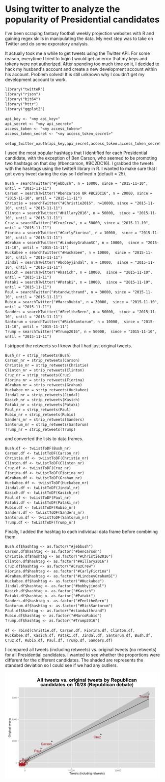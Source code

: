 # Using twitter to analyze the popularity of Presidential candidates

I've been scraping fantasy football weekly projection websites with R and gaining regex skills in manipulating the data.  My next step was to take on Twitter and do some exporatory analysis.

It actually took me a while to get tweets using the Twitter API.  For some reason, everytime I tried to login I would get an error that my keys and tokens were not authorized.  After spending too much time on it, I decided to hack my husband's account and create a new development account within his account.  Problem solved!  It is still unknown why I couldn't get my development account to work.

```library("devtools")
library("twitteR")
library("rjson")
library("bit64")
library("httr")
library("ggplot2")

api_key <- "<my api_key>"
api_secret <- "<my api_secret>"
access_token <- "<my access_token>"
access_token_secret <- "<my access_token_secret>"

setup_twitter_oauth(api_key,api_secret,access_token,access_token_secret)
```

I used the most popular hashtags that I identified for each Presidential candidate, with the exception of Ben Carson, who seemed to be promoting two hashtags on that day (#bencarson, #BC2DC16).  I grabbed the tweets with the hashtags using the twitteR library in R.  I wanted to make sure that I got every tweet during the day so I defined n (default = 25).

```
Bush = searchTwitter("#jebbush", n = 10000, since = "2015-11-10", until = "2015-11-11")
Carson = searchTwitter("#bencarson OR #BC2DC16", n = 20000, since = "2015-11-10", until = "2015-11-11")
Christie = searchTwitter("#Christie2016", n=10000, since = "2015-11-10", until = "2015-11-11")
Clinton = searchTwitter("#Hillary2016", n = 50000,  since = "2015-11-10", until = "2015-11-11")
Cruz = searchTwitter("#CruzCrew", n = 50000, since = "2015-11-10", until = "2015-11-11")
Fiorina = searchTwitter("#CarlyFiorina", n = 10000,  since = "2015-11-10", until = "2015-11-11")
#Graham = searchTwitter("#LindseyGrahamSC", n = 10000,  since = "2015-11-10", until = "2015-11-11")
Huckabee = searchTwitter("#Huckabee", n = 10000,  since = "2015-11-10", until = "2015-11-11")
Jindal = searchTwitter("#bobbyjindal", n = 10000,  since = "2015-11-10", until = "2015-11-11")
Kasich = searchTwitter("#kasich", n = 10000,  since = "2015-11-10", until = "2015-11-11")
Pataki = searchTwitter("#Pataki", n = 10000,  since = "2015-11-10", until = "2015-11-11")
Paul = searchTwitter("#standwithrand", n = 30000, since = "2015-11-10", until = "2015-11-11")
Rubio = searchTwitter("#MarcoRubio", n = 30000,  since = "2015-11-10", until = "2015-11-11")
Sanders = searchTwitter("#FeeltheBern", n = 50000,  since = "2015-11-10", until = "2015-11-11")
Santorum = searchTwitter("#RickSantorum", n = 10000,  since = "2015-11-10", until = "2015-11-11")
Trump = searchTwitter("#Trump2016", n = 50000,  since = "2015-11-10", until = "2015-11-11")
```

I stripped the retweets so I knew that I had just original tweets.

```
Bush_nr = strip_retweets(Bush)
Carson_nr = strip_retweets(Carson)
Christie_nr = strip_retweets(Christie)
Clinton_nr = strip_retweets(Clinton)
Cruz_nr = strip_retweets(Cruz)
Fiorina_nr = strip_retweets(Fiorina)
#Graham_nr = strip_retweets(Graham)
Huckabee_nr = strip_retweets(Huckabee)
Jindal_nr = strip_retweets(Jindal)
Kasich_nr = strip_retweets(Kasich)
Pataki_nr = strip_retweets(Pataki)
Paul_nr = strip_retweets(Paul)
Rubio_nr = strip_retweets(Rubio)
Sanders_nr = strip_retweets(Sanders)
Santorum_nr = strip_retweets(Santorum)
Trump_nr = strip_retweets(Trump)
```

and converted the lists to data frames.

```
Bush.df <- twListToDF(Bush_nr)
Carson.df <- twListToDF(Carson_nr)
Christie.df <- twListToDF(Christie_nr)
Clinton.df <- twListToDF(Clinton_nr)
Cruz.df <- twListToDF(Cruz_nr)
Fiorina.df <- twListToDF(Fiorina_nr)
#Graham.df <- twListToDF(Graham_nr)
Huckabee.df <- twListToDF(Huckabee_nr)
Jindal.df <- twListToDF(Jindal_nr)
Kasich.df <- twListToDF(Kasich_nr)
Paul.df <- twListToDF(Paul_nr)
Pataki.df <- twListToDF(Pataki_nr)
Rubio.df <- twListToDF(Rubio_nr)
Sanders.df <- twListToDF(Sanders_nr)
Santorum.df <- twListToDF(Santorum_nr)
Trump.df <- twListToDF(Trump_nr)
```

Finally, I added the hashtag to each individual data frame before combining them.

```
Bush.df$hashtag <- as.factor("#jebbush")
Carson.df$hashtag <- as.factor("#bencarson")
Christie.df$hashtag <- as.factor("#Christie2016")
Clinton.df$hashtag <- as.factor("#Hillary2016")
Cruz.df$hashtag <- as.factor("#CruzCrew")
Fiorina.df$hashtag <- as.factor("#CarlyFiorina")
#Graham.df$hashtag <- as.factor("#LindseyGrahamSC")
Huckabee.df$hashtag <- as.factor("#Huckabee")
Jindal.df$hashtag <- as.factor("#bobbyjindal")
Kasich.df$hashtag <- as.factor("#Kasich")
Pataki.df$hashtag <- as.factor("#Pataki")
Sanders.df$hashtag <- as.factor("#FeeltheBern")
Santorum.df$hashtag <- as.factor("#RickSantorum")
Paul.df$hashtag <- as.factor("#standwithrand")
Rubio.df$hashtag <- as.factor("#MarcoRubio")
Trump.df$hashtag <- as.factor("#Trump2016")

df <- rbind(Christie.df, Carson.df, Fiorina.df, Clinton.df, Huckabee.df, Kasich.df, Pataki.df, Jindal.df, Santorum.df, Bush.df, Cruz.df, Rubio.df, Paul.df, Trump.df, Sanders.df)
```

I compared all tweets (including retweets) vs. original tweets (no retweets) for all Presidential candidates.  I wanted to see whether the proportions were different for the different candidates.  The shaded are represents the standard deviation so I could see if we had any outliers.

![Tweets](Tweet_vs_retweet.png)


